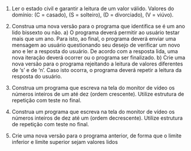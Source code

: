 1. Ler o estado civil e garantir a leitura de um valor válido. Valores do domínio: (C = casado), (S = solteiro), (D = divorciado), (V = viúvo).

2. Construa uma nova versão para o programa que identifica se é um ano lido bissexto ou não.
    a) O programa deverá permitir ao usuário testar mais que um ano. Para isto, ao final, o
    programa deverá enviar uma mensagem ao usuário questionando seu desejo de verificar um
    novo ano e ler a resposta do usuário. De acordo com a resposta lida, uma nova iteração
    deverá ocorrer ou o programa ser finalizado.
    b) Crie uma nova versão para o programa rejeitando a leitura de valores diferentes de ‘s’ e de
    ‘n’. Caso isto ocorra, o programa deverá repetir a leitura da resposta do usuário.

3. Construa um programa que escreva na tela do monitor de vídeo os números inteiros de um até
dez (ordem crescente). Utilize estrutura de repetição com teste no final.

4. Construa um programa que escreva na tela do monitor de vídeo os números inteiros de dez até
um (ordem decrescente). Utilize estrutura de repetição com teste no final.

5. Crie uma nova versão para o programa anterior, de forma que o limite inferior e limite superior
sejam valores lidos